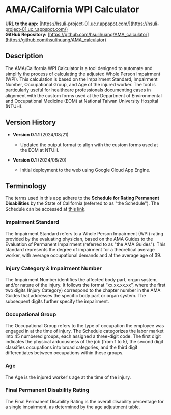 # AMA/California WPI Calculator
**URL to the app:** [https://hsuli-project-01.uc.r.appspot.com/](https://hsuli-project-01.uc.r.appspot.com/)  
**GitHub Repository:** [https://github.com/hsulihuang/AMA_calculator](https://github.com/hsulihuang/AMA_calculator)

## Description
The AMA/California WPI Calculator is a tool designed to automate and simplify the process of calculating the adjusted Whole Person Impairment (WPI). This calculation is based on the Impairment Standard, Impairment Number, Occupational Group, and Age of the injured worker. The tool is particularly useful for healthcare professionals documenting cases in alignment with the custom forms used at the Department of Environmental and Occupational Medicine (EOM) at National Taiwan University Hospital (NTUH).

## Version History
- **Version 0.1.1** (2024/08/21)
  - Updated the output format to align with the custom forms used at the EOM at NTUH.

- **Version 0.1** (2024/08/20)
  - Initial deployment to the web using Google Cloud App Engine.

## Terminology
The terms used in this app adhere to the **Schedule for Rating Permanent Disabilities** by the State of California (referred to as "the Schedule"). The Schedule can be accessed at [this link](https://www.dir.ca.gov/dwc/pdr.pdf).

### Impairment Standard
The Impairment Standard refers to a Whole Person Impairment (WPI) rating provided by the evaluating physician, based on the AMA Guides to the Evaluation of Permanent Impairment (referred to as "the AMA Guides"). This standard represents the degree of impairment for a theoretical average worker, with average occupational demands and at the average age of 39.

### Injury Category & Impairment Number
The Impairment Number identifies the affected body part, organ system, and/or nature of the injury. It follows the format “xx.xx.xx.xx”, where the first two digits (Injury Category) correspond to the chapter number in the AMA Guides that addresses the specific body part or organ system. The subsequent digits further specify the impairment.

### Occupational Group
The Occupational Group refers to the type of occupation the employee was engaged in at the time of injury. The Schedule categorizes the labor market into 45 numbered groups, each assigned a three-digit code. The first digit indicates the physical arduousness of the job (from 1 to 5), the second digit classifies occupations into broad categories, and the third digit differentiates between occupations within these groups.

### Age
The Age is the injured worker's age at the time of the injury.

### Final Permanent Disability Rating
The Final Permanent Disability Rating is the overall disability percentage for a single impairment, as determined by the age adjustment table.
